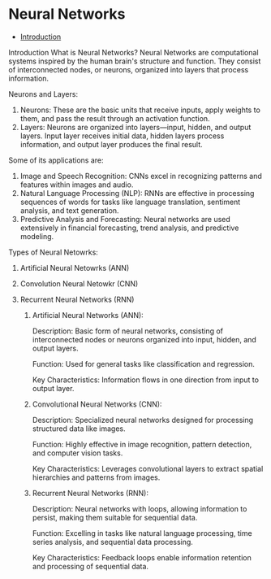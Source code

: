 # Neural Networks

- [Introduction](#introduction)



Introduction 
What is Neural Networks?
Neural Networks are computational systems inspired by the human brain's structure and function. They consist of interconnected nodes, or neurons, organized into layers that process information.

Neurons and Layers:
1. Neurons: These are the basic units that receive inputs, apply weights to them, and pass the result through an activation function.
2. Layers: Neurons are organized into layers—input, hidden, and output layers. Input layer receives initial data, hidden layers process information, and output layer produces the final result.

Some of its applications are: 
1. Image and Speech Recognition: CNNs excel in recognizing patterns and features within images and audio.
2. Natural Language Processing (NLP): RNNs are effective in processing sequences of words for tasks like language translation, sentiment analysis, and text generation.
3. Predictive Analysis and Forecasting: Neural networks are used extensively in financial forecasting, trend analysis, and predictive modeling.

Types of Neural Netowrks: 
1. Artificial Neural Netowrks (ANN)
2. Convolution Neural Netowkr (CNN)
3. Recurrent Neural Networks (RNN)

    1. Artificial Neural Networks (ANN):

        Description: Basic form of neural networks, consisting of interconnected nodes or neurons organized into input, hidden, and output layers.

        Function: Used for general tasks like classification and regression.

       Key Characteristics: Information flows in one direction from input to output layer.

    3. Convolutional Neural Networks (CNN):

        Description: Specialized neural networks designed for processing structured data like images.

        Function: Highly effective in image recognition, pattern detection, and computer vision tasks.

        Key Characteristics: Leverages convolutional layers to extract spatial hierarchies and patterns from images.

    5. Recurrent Neural Networks (RNN):

       Description: Neural networks with loops, allowing information to persist, making them suitable for sequential data.

       Function: Excelling in tasks like natural language processing, time series analysis, and sequential data processing.

        Key Characteristics: Feedback loops enable information retention and processing of sequential data.
